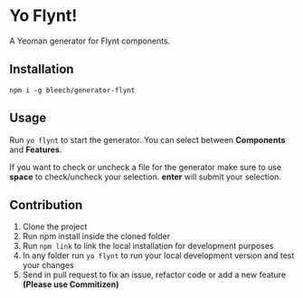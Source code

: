 # Yo Flynt!

A Yeoman generator for Flynt components.

## Installation

`npm i -g bleech/generator-flynt`

## Usage

Run `yo flynt` to start the generator. You can select between **Components** and **Features**.

If you want to check or uncheck a file for the generator make sure to use **space** to check/uncheck your selection. **enter** will submit your selection.

## Contribution

1. Clone the project
2. Run npm install inside the cloned folder
3. Run `npm link` to link the local installation for development purposes
4. In any folder run `yo flynt` to run your local development version and test your changes
5. Send in pull request to fix an issue, refactor code or add a new feature **(Please use Commitizen)**
